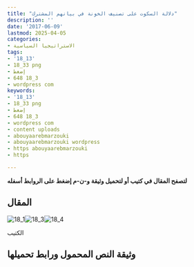 ```yaml
---
title: "دلالة السكوت على تصنيف الخونة في بيانهم المشترك"
description: ''
date: '2017-06-09'
lastmod: 2025-04-05
categories:
- الاستراتيجيا السياسية
tags:
- '18_13'
- 18_33 png
- إضغط
- 648 18_3
- wordpress com
keywords:
- '18_13'
- 18_33 png
- إضغط
- 648 18_3
- wordpress com
- content uploads
- abouyaarebmarzouki
- abouyaarebmarzouki wordpress
- https abouyaarebmarzouki
- https

---
```

**لتصفح المقال في كتيب أو لتحميل وثيقة و-ن-م إضغط على الروابط أسفله**

## المقال

![18_1](https://abouyaarebmarzouki.wordpress.com/wp-content/uploads/2017/06/18_13.png?w=648)![18_3](https://abouyaarebmarzouki.wordpress.com/wp-content/uploads/2017/06/18_33.png?w=648)![18_4](https://abouyaarebmarzouki.wordpress.com/wp-content/uploads/2017/06/18_43.png?w=648)

الكتيب

## وثيقة النص المحمول ورابط تحميلها

###
